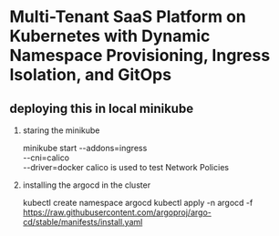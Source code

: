 # Multi-Tenant SaaS Platform on Kubernetes with Dynamic Namespace Provisioning, Ingress Isolation, and GitOps

## deploying this in local minikube

1) staring the minikube

	minikube start --addons=ingress \
  		--cni=calico \
  		--driver=docker
   calico is used to test Network Policies

2) installing the argocd in the cluster

	kubectl create namespace argocd
	kubectl apply -n argocd -f https://raw.githubusercontent.com/argoproj/argo-cd/stable/manifests/install.yaml

